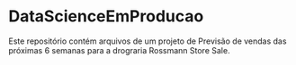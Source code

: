 # DataScienceEmProducao
Este repositório contém arquivos de um projeto de Previsão de vendas das próximas 6 semanas para a drograria Rossmann Store Sale.
